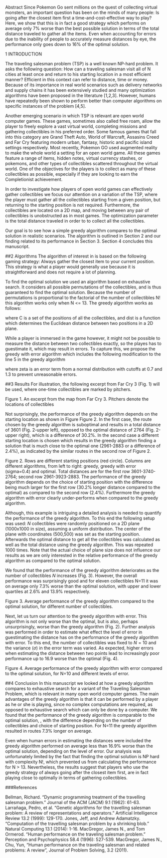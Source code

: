 Abstract
 Since Pokemon Go sent millions on the quest of collecting virtual monsters, an important question has been on the minds of many people: Is going after the closest item first a time-and-cost-effective way to play? Here, we show that this is in fact a good strategy which performs on average only 7% worse than the best possible solution in terms of the total distance traveled to gather all the items. Even when accounting for errors due to the inability of people to accurately measure distances by eye, the performance only goes down to 16% of the optimal solution.

1 INTRODUCTION

The traveling salesman problem (TSP) is a well known NP-hard problem. It asks the following question: How can a traveling salesman visit all of N cities at least once and return to his starting location in a most efficient manner? Efficient in this context can refer to distance, time or money. Because of its importance in real world scenarios such as delivery networks and supply chains it has been extensively studied and many optimization algorithms have been proposed in the literature [1,2,3]. However, humans have repeatedly been shown to perform better than computer algorithms on specific instances of the problem [4,5].

Another emerging scenario in which TSP is relevant are open world computer games. These games, sometimes also called free roam, allow the player to freely explore a vast virtual world, completing missions and gathering collectibles in his preferred order. Some famous games that fall into this category are Grand Theft Auto, World of Warcraft, Assasins Creed and Far Cry featuring modern urban, fantasy, historic and pacific island settings respectively. Most recently, Pokemon GO used augmented reality to make the whole world a setting for an open world game. All these games feature a range of items, hidden notes, virtual currency stashes, or pokemons, and other types of collectibles scattered throughout the virtual world. One of the objectives for the players is to collect as many of these collectibles as possible, especially if they are looking to earn the Completionist achievement.

In order to investigate how players of open world games can effectively gather collectibles we focus our attention on a variation of the TSP, where the player must gather all the collectibles starting from a given position, but returning to the starting position is not required. Furthermore, the collectibles are located on a 2D map, and moving between any pair of collectibles is unobstructed as in most games. The optimization parameter is the total distance traveled in order to to collect all the collectibles.

Our goal is to see how a simple greedy algorithm compares to the optimal solution in realistic scenarios. The algorithm is outlined in Section 2 and our finding related to its performance in Section 3. Section 4 concludes this manuscript.

##2 Algorithms
The algorithm of interest in is based on the following gaming strategy: Always gather the closest item to your current position. This strategy is what a player would generally use because it is straightforward and does not require a lot of planning.

To find the optimal solution we used an algorithm based on exhaustive search. It considers all possible permutations of the collectibles, and is thus guaranteed to find the optimal solution. Because the number of permutations is proportional to the factorial of the number of collectibles N! this algorithm works only when N <= 13. The greedy algorithm works as follows:


where C is a set of the positions of all the collectibles, and dist is a function which determines the Euclidean distance between two positions in a 2D plane.

While a player is immersed in the game however, it might not be possible to measure the distance between two collectibles exactly, so the playes has to guestimate it, which may result in errors. To capture this, we propose the greedy with error algorithm which includes the following modification to the line 5 in the greedy algorithm


where zeta is an error term from a normal distribution  with cutoffs at 0.7 and 1.3 to prevent unreasonable errors.

##3 Results
For illustration, the following excerpt from Far Cry 3 (Fig. 1) will be used, where one-time collectibles are marked by pitchers.


Figure 1. An excerpt from the map from Far Cry 3. Pitchers denote the locations of collectibles

Not surprisingly, the performance of the greedy algorithm depends on the starting location as shown in Figure Figure 2. In the first case, the route chosen by the greedy algorithm is suboptimal and results in a total distance of 3601 (Fig. 2-upper left), opposed to the optimal distance of 2764 (Fig. 2-upper right), which is a difference of 30.2%. In the second case a different starting location is chosen which results in the greedy algorithm finding a solution that is much close to the optimal one (2961-2883 or a difference of 2.4%), as indicated by the similar routes in the second row of Figure 2.


Figure 2. Rows are different starting positions (red circle). Columns are different algorithms, from left to right: greedy, greedy with error (sigma=0.4) and optimal. Total distances are for the first row 3601-3740-2764; second row 2961-3923-2883. The performance of the greedy algorithm depends on the choice of starting position with the difference being much larger for the first row (30.2\% longer distance compared to the optimal) as compared to the second row (2.4\%). Furthermore the greedy algorithm with error clearly under-performs when compared to the greedy algorithm.

Although, this example is intriguing a detailed analysis is needed to quantify the performance of the greedy algorithm. To this end the following setup was used: $N$ collectibles were randomly positioned on a 2D plane (1000x1000 in size), assuming a uniform distribution. The center of the plane with coordinates (500,500) was set as the starting position. Afterwards the optimal distance to get all the collectibles was calculated as well as the total distance using the greedy algorithm. This was repeated 1000 times. Note that the actual choice of plane size does not influence our results as we are only interested in the relative performance of the greedy algorithm as compared to the optimal solution.

We found that the performance of the greedy algorithm deteriorates as the number of collectibles $N$ increases (Fig. 3). However, the overall performance was surprisingly good and for eleven collectibles N=11 it was on average only 7.3% worse than the optimal solution, with upper and lower quartiles at 2.6% and 13.9% respectively.


Figure 3. Average performance of the greedy algorithm compared to the optimal solution, for different number of collectibles.

Next, let us turn our attention to the greedy algorithm with error. This algorithm is not only worse than the optimal, but is also, perhaps unsurprisingly, worse than the greedy algorithm (Fig. 2). Further analysis was performed in order to estimate what effect the level of error in guestimating the distance has on the performance of the greedy algorithm with error. To this end, the number of collectibles was fixed to $N=10$ and the variance ($\sigma$) in the error term was varied. As expected, higher errors when estimating the distance between two points lead to increasingly poor performance up to $16.9%$ worse than the optimal (Fig. 4).


Figure 4. Average performance of the greedy algorithm with error compared to the optimal solution, for N=10 and different levels of error.

##4 Conclusion
In this manuscript we looked at how a greedy algorithm compares to exhaustive search for a variant of the Traveling Salesman Problem, which is relevant in many open world computer games. The main advantages of the greedy algorithm is that it can be performed by a player as he or she is playing, since no complex computations are required, as opposed to exhaustive search which can only be done by a computer. We found that the performance of the greedy algorithm is comparable to the optimal solution, , with the difference depending on the number of collectibles and choice of starting position. For N=11 the greedy algorithm resulted in routes 7.3% longer on average.

Even when human errors in estimating the distances were included the greedy algorithm performed on average less than 16.9% worse than the optimal solution, depending on the level of error. Our analysis was unfortunately limited by the fact that finding the optimal solution is NP hard with complexity N!, which prevented us from calculating the performance for N > 13. Nevertheless, the results suggest that players who use the greedy strategy of always going after the closest item first, are in fact playing close to optimally in terms of gathering collectibles.

###References

Bellman, Richard. “Dynamic programming treatment of the travelling salesman problem.” Journal of the ACM (JACM) 9.1 (1962): 61-63.
Larrañaga, Pedro, et al. “Genetic algorithms for the travelling salesman problem: A review of representations and operators.” Artificial Intelligence Review 13.2 (1999): 129-170.
Jones, Jeff, and Andrew Adamatzky. “Computation of the travelling salesman problem by a shrinking blob.” Natural Computing 13.1 (2014): 1-16.
MacGregor, James N., and Tom Ormerod. “Human performance on the traveling salesman problem.” Perception and Psychophysics 58.4 (1996): 527-539.
MacGregor, James N., Chu, Yun, “Human performance on the traveling salesman and related problems: A review”, Journal of Problem Solving, 3.2 (2011).
